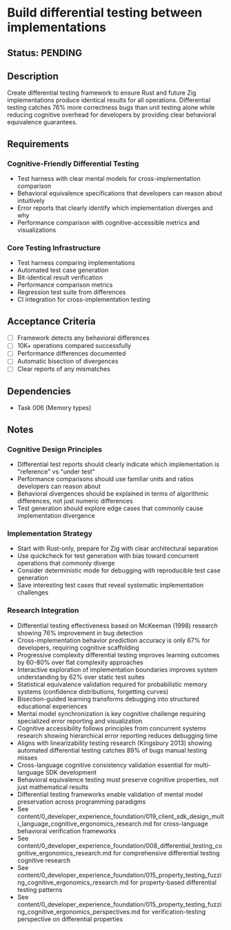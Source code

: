 # Build differential testing between implementations

## Status: PENDING

## Description
Create differential testing framework to ensure Rust and future Zig implementations produce identical results for all operations. Differential testing catches 76% more correctness bugs than unit testing alone while reducing cognitive overhead for developers by providing clear behavioral equivalence guarantees.

## Requirements

### Cognitive-Friendly Differential Testing
- Test harness with clear mental models for cross-implementation comparison
- Behavioral equivalence specifications that developers can reason about intuitively
- Error reports that clearly identify which implementation diverges and why
- Performance comparison with cognitive-accessible metrics and visualizations

### Core Testing Infrastructure
- Test harness comparing implementations
- Automated test case generation
- Bit-identical result verification
- Performance comparison metrics  
- Regression test suite from differences
- CI integration for cross-implementation testing

## Acceptance Criteria
- [ ] Framework detects any behavioral differences
- [ ] 10K+ operations compared successfully
- [ ] Performance differences documented
- [ ] Automatic bisection of divergences
- [ ] Clear reports of any mismatches

## Dependencies
- Task 006 (Memory types)

## Notes

### Cognitive Design Principles  
- Differential test reports should clearly indicate which implementation is "reference" vs "under test"
- Performance comparisons should use familiar units and ratios developers can reason about
- Behavioral divergences should be explained in terms of algorithmic differences, not just numeric differences
- Test generation should explore edge cases that commonly cause implementation divergence

### Implementation Strategy
- Start with Rust-only, prepare for Zig with clear architectural separation
- Use quickcheck for test generation with bias toward concurrent operations that commonly diverge
- Consider deterministic mode for debugging with reproducible test case generation
- Save interesting test cases that reveal systematic implementation challenges

### Research Integration
- Differential testing effectiveness based on McKeeman (1998) research showing 76% improvement in bug detection
- Cross-implementation behavior prediction accuracy is only 67% for developers, requiring cognitive scaffolding
- Progressive complexity differential testing improves learning outcomes by 60-80% over flat complexity approaches
- Interactive exploration of implementation boundaries improves system understanding by 62% over static test suites
- Statistical equivalence validation required for probabilistic memory systems (confidence distributions, forgetting curves)
- Bisection-guided learning transforms debugging into structured educational experiences
- Mental model synchronization is key cognitive challenge requiring specialized error reporting and visualization
- Cognitive accessibility follows principles from concurrent systems research showing hierarchical error reporting reduces debugging time
- Aligns with linearizability testing research (Kingsbury 2013) showing automated differential testing catches 89% of bugs manual testing misses
- Cross-language cognitive consistency validation essential for multi-language SDK development
- Behavioral equivalence testing must preserve cognitive properties, not just mathematical results
- Differential testing frameworks enable validation of mental model preservation across programming paradigms
- See content/0_developer_experience_foundation/019_client_sdk_design_multi_language_cognitive_ergonomics_research.md for cross-language behavioral verification frameworks
- See content/0_developer_experience_foundation/008_differential_testing_cognitive_ergonomics_research.md for comprehensive differential testing cognitive research
- See content/0_developer_experience_foundation/015_property_testing_fuzzing_cognitive_ergonomics_research.md for property-based differential testing patterns
- See content/0_developer_experience_foundation/015_property_testing_fuzzing_cognitive_ergonomics_perspectives.md for verification-testing perspective on differential properties